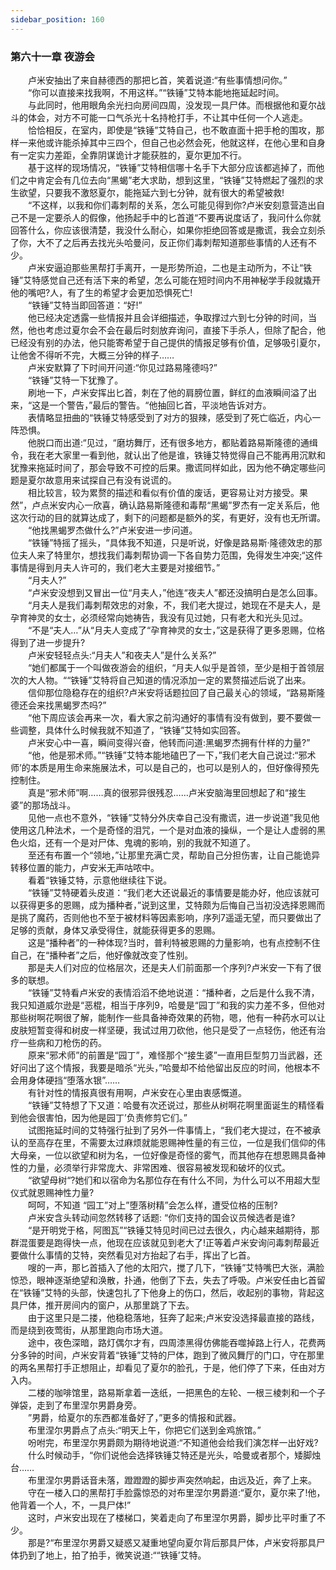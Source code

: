 ```yaml
---
sidebar_position: 160
---
```

### 第六十一章 夜游会  


　　卢米安抽出了来自赫德西的那把匕首，笑着说道:“有些事情想问你。”  
　　“你可以直接来找我啊，不用这样。”“铁锤”艾特本能地拖延起时间。  
　　与此同时，他用眼角余光扫向房间四周，没发现一具尸体。而根据他和夏尔战斗的体会，对方不可能一口气杀光十名持枪打手，不让其中任何一个人逃走。  
　　恰恰相反，在室内，即使是“铁锤”艾特自己，也不敢直面十把手枪的围攻，那样一来他或许能杀掉其中三四个，但自己也必然会死，他就这样，在他心里和自身有一定实力差距，全靠阴谋诡计才能获胜的，夏尔更加不行。  
　　基于这样的现场情况，“铁锤”艾特相信哪十名手下大部分应该都逃掉了，而他们之中肯定会有几位去向“黑蝎”老大求助，想到这里，“铁锤”艾特燃起了强烈的求生欲望，只要我不激怒夏尔，能拖延六到七分钟，就有很大的希望被救!  
　　“不这样，以我和你们毒刺帮的关系，怎么可能见得到你?卢米安刻意营造出自己不是一定要杀人的假像，他扬起手中的匕首道“不要再说度话了，我问什么你就回答什么，你应该很清楚，我没什么耐心，如果你拒绝回答或是撒谎，我会立刻杀了你，大不了之后再去找光头哈曼问，反正你们毒刺帮知道那些事情的人还有不少。  
　　卢米安逼迫那些黑帮打手离开，一是形势所迫，二也是主动所为，不让“铁锤”艾特感觉自己还有活下来的希望，怎么可能在短时间内不用神秘学手段就撬开他的嘴吧?人，有了生的希望才会更加恐惧死亡!  
　　“铁锤”艾特当即回答道：“好!”  
　　他已经决定透露一些情报并且会详细描述，争取撑过六到七分钟的时间，当然，他也考虑过夏尔会不会在最后时刻放弃询问，直接下手杀人，但除了配合，他已经没有别的办法，他只能寄希望于自己提供的情报足够有价值，足够吸引夏尔，让他舍不得听不完，大概三分钟的样子……  
　　卢米安默算了下时间开问道:“你见过路易隆德吗?”  
　　“铁锤”艾特一下犹豫了。  
　　刷地一下，卢米安挥出匕首，刺在了他的肩膀位置，鲜红的血液瞬间溢了出来，“这是一个警告，”最后的警告。“他抽回匕首，平淡地告诉对方。  
　　表情略显扭曲的“铁锤艾特感受到了对方的狠辣，感受到了死亡临近，内心一阵恐惧。  
　　他脱口而出道:“见过，“磨坊舞厅，还有很多地方，都贴着路易斯隆德的通缉令，我在老大家里一看到他，就认出了他是谁，铁锤艾特觉得自己不能再用沉默和犹豫来拖延时间了，那会导致不可控的后果。撒谎同样如此，因为他不确定哪些问题是夏尔故意用来试探自己有没有说谎的。  
　　相比较言，较为累赘的描述和看似有价值的废话，更容易让对方接受。果然”，卢点米安内心一欣喜，确认路易斯隆德和毒帮“黑蝎”罗杰有一定关系后，他这次行动的目的就算达成了，剩下的问题都是额外的奖，有更好，没有也无所谓。  
　　“他找黑蝎罗杰做什么?”卢米安进一步问道。  
　　“铁锤”特摇了摇头，“具体我不知道，只是听说，好像是路易斯·隆德效忠的那位夫人来了特里尔，想找我们毒刺帮协调一下各自势力范围，免得发生冲突;“这件事情是得到月夫人许可的，我们老大主要是对接细节。”  
　　“月夫人?”  
　　“卢米安没想到又冒出一位“月夫人，”他连“夜夫人”都还没搞明白是怎么回事。  
　　“月夫人是我们毒刺帮效忠的对象，不，我们老大提过，她现在不是夫人，是孕育神灵的女士，必须经常向她祷告，我没有见过她，只有老大和光头见过。  
　　“不是“夫人…”从“月夫人变成了“孕育神灵的女士，”这是获得了更多恩赐，位格得到了进一步提升?  
　　卢米安轻轻点头:“月夫人”和夜夫人”是什么关系?”  
　　“她们都属于一个叫做夜游会的组织，“月夫人似乎是首领，至少是相于首领层次的大人物。““铁锤”艾特将自己知道的情况添加一定的累赘描述后说了出来。  
　　信仰那位隐稳存在的组织?卢米安将话题拉回了自己最关心的领域，“路易斯隆德还会来找黑蝎罗杰吗?”  
　　“他下周应该会再来一次，看大家之前沟通好的事情有没有做到，要不要做一些调整，具体什么时候我就不知道了，“铁锤”艾特如实回答。  
　　卢米安心中一喜，瞬间变得兴奋，他转而问道:黑蝎罗杰拥有什样的力量?”  
　　“他，他是邪术师。”“铁锤”艾特本能地磕巴了一下，”我们老大自己说过:“邪术师’的本质是用生命来施展法术，可以是自己的，也可以是别人的，但好像得预先控制住。  
　　真是“邪术师”啊……真的很邪异很残忍……卢米安脑海里回想起了和“接生婆”的那场战斗。  
　　见他一点也不意外，“铁锤”艾特分外庆幸自己没有撒谎，进一步说道”我见他使用这几种法术，一个是奇怪的泪咒，一个是对血液的操纵，一个是让人虚弱的黑色火焰，还有一个是对尸体、鬼魂的影响，别的我就不知道了。  
　　至还有布置一个“领地，”让那里充满亡灵，帮助自己分担伤害，让自己能诡异转移位置的能力，卢安米无声咕哝中。  
　　看着“铁锤艾特，示意他继续往下说。  
　　“铁锤”艾特硬着头皮道：“我们老大还说最近的事情要是能办好，他应该就可以获得更多的恩赐，成为播种者，”说到这里，艾特颇为后悔自己当初没选择恩赐而是挑了魔药，否则他也不至于被材料等因素影响，序列7遥遥无望，而只要做出了足够的贡献，身体又承受得住，就能获得更多的恩赐。  
　　这是“播种者”的一种体现?当时，普利特被恩赐的力量影响，也有点控制不住自己，在“播种者”之后，他好像就改变了性别。  
　　那是夫人们对应的位格层次，还是夫人们前面那一个序列?卢米安一下有了很多的联想。  
　　“铁锤”艾特看卢米安的表情滔滔不绝地说道：“播种者，之后是什么我不清，我只知道威尔逊是“恶棍，相当于序列9，哈曼是“园丁”和我的实力差不多，但他对那些树啊花啊很了解，能制作一些具备神奇效果的药物，嗯，他有一种药水可以让皮肤短暂变得和树皮一样坚硬，我试过用刀砍他，他只是受了一点轻伤，他还有治疗一些病和刀枪伤的药。  
　　原来“邪术师”的前置是“园丁”，难怪那个“接生婆”一直用巨型剪刀当武器，还好问出了这个情报，我要是暗杀“光头，”哈曼却不给他留出反应的时间，他根本不会用身体硬挡“堕落水银”……  
　　有针对性的情报真很有用啊，卢米安在心里由衷感慨道。  
　　“铁锤”艾特想了下又道：哈曼有次还说过，那些从树啊花啊里面诞生的精怪看到他会很害怕，因为他是园丁’负责修剪它们。”  
　　试图拖延时间的艾特强行扯到了另外一件事情上，“我们老大提过，在不被承认的至高存在里，不需要太过麻烦就能恩赐神性量的有三位，一位是我们信仰的伟大母亲，一位以欲望和树为名，一位好像是奇怪的雾气，而其他存在想恩赐具备神性的力量，必须举行非常庞大、非常困难、很容易被发现和破坏的仪式。  
　　“欲望母树“?她们和以宿命为名那位存在有什么不同，为什么可以不用超大型仪式就恩赐神性力量?  
　　呵呵，不知道 “园工”对上”堕落树精”会怎么样，遭受位格的压制?  
　　卢米安含头转动间忽然转移了话题: “你们支持的国会议员候选者是谁?  
　　“是开明党于格，阿图瓦”“铁锤艾特见时间已过去很久，内心越来越期待，那群混蛋要是跑得快一点，他现在应该就见到老大了!正等着卢米安询问毒刺帮最近要做什么事情的艾特，突然看见对方抬起了右手，挥出了匕首。  
　　嗖的一声，那匕首插入了他的太阳穴，搅了几下，“铁锤”艾特嘴巴大张，满脸惊恐，眼神逐渐绝望和涣散，扑通，他倒了下去，失去了呼吸。卢米安任由匕首留在“铁锤”艾特的头部，快速包扎了下他身上的伤口，然后，收起别的事物，背起这具尸体，推开房间内的窗户，从那里跳了下去。  
　　由于这里只是二搂，他稳稳落地，狂奔了起来;卢米安没选择最直接的路线，而是绕到夜莺街，从那里跑向市场大道。  
　　途中，夜色深暗，路灯偶尔才有，四周漆黑得仿佛能吞噬掉路上行人，花费两分多钟的时间，卢米安背着“铁锤”艾特的尸体，跑到了微风舞厅的门口，守在那里的两名黑帮打手正想阻止，却看见了夏尔的脸孔，于是，他们停了下来，任由对方入内。  
　　二楼的咖啡馆里，路易斯拿着一迭纸，一把黑色的左轮、一根三棱刺和一个子弹袋，走到了布里涅尔男爵身旁。  
　　”男爵，给夏尔的东西都准备好了，”更多的情报和武器。  
　　布里涅尔男爵点了点头:“明天上午，你把它们送到金鸡旅馆。”  
　　吩咐完，布里涅尔男爵颇为期待地说道:“不知道他会给我们演怎样一出好戏?  
　　什么时候动手，“你们说他会选择铁锤艾特还是光头，哈曼或者那个，矮脚烛台……  
　　布里涅尔男爵话音未落，蹬蹬蹬的脚步声突然响起，由远及近，奔了上来。  
　　守在一楼入口的黑帮打手脸露惊恐的对布里涅尔男爵道:“夏尔，夏尔来了!他，他背着一个人，不，一具尸体!”  
　　这时，卢米安出现在了楼梯口，笑着走向了布里涅尔男爵，脚步比平时重了不少。  
　　那是?“布里涅尔男爵又疑惑又凝重地望向夏尔背后那具尸体，卢米安将那具尸体扔到了地上，拍了拍手，微笑说道:““铁锤’艾特。  
